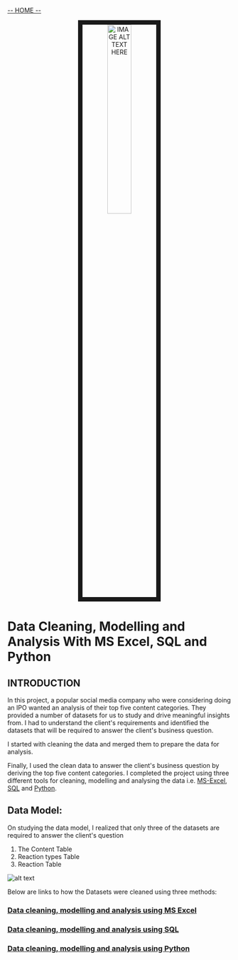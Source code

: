 [-- HOME --](https://github.com/omabogun)

<p align="center">
<img src="https://github.com/omabogun/Data-Analysis_Projects/blob/main/images/thesocialbuzzproject.jpg" 
alt="IMAGE ALT TEXT HERE" width="33%" height="Auto" border="10" />
</p>

# Data Cleaning, Modelling and Analysis With MS Excel, SQL and Python



## INTRODUCTION

In this project, a popular social media company who were considering doing an IPO wanted an analysis of their top five content categories.  They provided a number of datasets for us to study and drive meaningful insights from. I had to understand the client's requirements and identified the datasets that will be required to answer the client's business question.

I started with cleaning the data and merged them to prepare the data for analysis.

Finally, I used the clean data to answer the client's business question by deriving the top five content categories. I completed the project using three different tools for cleaning, modelling and analysing the data i.e. [MS-Excel](https://github.com/omabogun/Data-Analysis_Projects/blob/main/project-1_details.md), [SQL](https://github.com/omabogun/Data-Analysis_Projects/blob/main/project-2_details.md) and [Python](https://github.com/omabogun/Data-Analysis_Projects/blob/main/project-3_details.md).


## Data Model:

On studying the data model, I realized that only three of the datasets are required to answer the client's question

<OL>
  <li>The Content Table</li> 
  <li>Reaction types Table</li>
  <li>Reaction Table</li>
</OL>


![alt text](https://github.com/omabogun/Data-Analysis_Projects/blob/main/images/data_model.png "The Data Model")

Below are links to how the Datasets were cleaned using three methods:


### [Data cleaning, modelling and analysis using MS Excel](https://github.com/omabogun/Data-Analysis_Projects/blob/main/project-1_details.md)
### [Data cleaning, modelling and analysis using SQL](https://github.com/omabogun/Data-Analysis_Projects/blob/main/project-2_details.md)
### [Data cleaning, modelling and analysis using Python](https://github.com/omabogun/Data-Analysis_Projects/blob/main/project-3_details.md)
